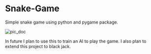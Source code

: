 # Snake-Game
Simple snake game using python and pygame package.

![pic_doc](https://user-images.githubusercontent.com/43739144/133992016-b2b2fbc1-e20a-4690-a517-0be7b06ce68a.PNG)


In future I plan to use this to train an AI to play the game. 
I also plan to extend this project to black jack.
